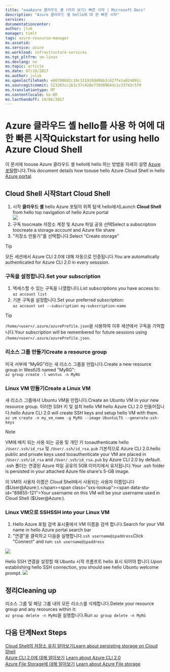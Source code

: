 ```yaml
---
title: "aaaAzure 클라우드 셸 (미리 보기) 빠른 시작 | Microsoft Docs"
description: "Azure 클라우드 셸 hello에 대 한 빠른 시작"
services: 
documentationcenter: 
author: jluk
manager: timlt
tags: azure-resource-manager
ms.assetid: 
ms.service: azure
ms.workload: infrastructure-services
ms.tgt_pltfrm: vm-linux
ms.devlang: na
ms.topic: article
ms.date: 07/10/2017
ms.author: juluk
ms.openlocfilehash: e60700b92c10c331910dd8bb3c627fe1a024091c
ms.sourcegitcommit: 523283cc1b3c37c428e77850964dc1c33742c5f0
ms.translationtype: MT
ms.contentlocale: ko-KR
ms.lasthandoff: 10/06/2017
---
```

# <a name="quickstart-for-using-hello-azure-cloud-shell"></a><span data-ttu-id="89855-103">Azure 클라우드 셸 hello를 사용 하 여에 대 한 빠른 시작</span><span class="sxs-lookup"><span data-stu-id="89855-103">Quickstart for using hello Azure Cloud Shell</span></span>

<span data-ttu-id="89855-104">이 문서에 toouse Azure 클라우드 셸 hello에 hello 하는 방법을 자세히 설명 [Azure 포털](https://ms.portal.azure.com/)합니다.</span><span class="sxs-lookup"><span data-stu-id="89855-104">This document details how toouse hello Azure Cloud Shell in hello [Azure portal](https://ms.portal.azure.com/).</span></span>

## <a name="start-cloud-shell"></a><span data-ttu-id="89855-105">Cloud Shell 시작</span><span class="sxs-lookup"><span data-stu-id="89855-105">Start Cloud Shell</span></span>
1. <span data-ttu-id="89855-106">시작 **클라우드 셸** hello Azure 포털의 위쪽 탐색 hello에서</span><span class="sxs-lookup"><span data-stu-id="89855-106">Launch **Cloud Shell** from hello top navigation of hello Azure portal</span></span> <br>
![](media/shell-icon.png)
2. <span data-ttu-id="89855-107">구독 toocreate 저장소 계정 및 Azure 파일 공유 선택</span><span class="sxs-lookup"><span data-stu-id="89855-107">Select a subscription toocreate a storage account and Azure file share</span></span>
3. <span data-ttu-id="89855-108">"저장소 만들기"를 선택합니다.</span><span class="sxs-lookup"><span data-stu-id="89855-108">Select "Create storage"</span></span>

> [!TIP]
> <span data-ttu-id="89855-109">모든 세션에서 Azure CLI 2.0에 대해 자동으로 인증됩니다.</span><span class="sxs-lookup"><span data-stu-id="89855-109">You are automatically authenticated for Azure CLI 2.0 in every sesssion.</span></span>

### <a name="set-your-subscription"></a><span data-ttu-id="89855-110">구독을 설정합니다.</span><span class="sxs-lookup"><span data-stu-id="89855-110">Set your subscription</span></span>
1. <span data-ttu-id="89855-111">액세스할 수 있는 구독을 나열합니다.</span><span class="sxs-lookup"><span data-stu-id="89855-111">List subscriptions you have access to:</span></span> <br>
`az account list`
2. <span data-ttu-id="89855-112">기본 구독을 설정합니다.</span><span class="sxs-lookup"><span data-stu-id="89855-112">Set your preferred subscription:</span></span> <br>
`az account set --subscription my-subscription-name`

> [!TIP]
> <span data-ttu-id="89855-113">`/home/<user>/.azure/azureProfile.json`을 사용하여 이후 세션에서 구독을 기억합니다.</span><span class="sxs-lookup"><span data-stu-id="89855-113">Your subscription will be remembered for future sessions using `/home/<user>/.azure/azureProfile.json`.</span></span>

### <a name="create-a-resource-group"></a><span data-ttu-id="89855-114">리소스 그룹 만들기</span><span class="sxs-lookup"><span data-stu-id="89855-114">Create a resource group</span></span>
<span data-ttu-id="89855-115">미국 서부에 “MyRG”라는 새 리소스 그룹을 만듭니다.</span><span class="sxs-lookup"><span data-stu-id="89855-115">Create a new resource group in WestUS named "MyRG":</span></span> <br>
`az group create -l westus -n MyRG` <br>

### <a name="create-a-linux-vm"></a><span data-ttu-id="89855-116">Linux VM 만들기</span><span class="sxs-lookup"><span data-stu-id="89855-116">Create a Linux VM</span></span>
<span data-ttu-id="89855-117">새 리소스 그룹에서 Ubuntu VM을 만듭니다.</span><span class="sxs-lookup"><span data-stu-id="89855-117">Create an Ubuntu VM in your new resource group.</span></span> <span data-ttu-id="89855-118">이러한 SSH 키 및 설치 hello VM hello Azure CLI 2.0 만들어집니다.</span><span class="sxs-lookup"><span data-stu-id="89855-118">hello Azure CLI 2.0 will create SSH keys and setup hello VM with them.</span></span> <br>
`az vm create -n my_vm_name -g MyRG --image UbuntuLTS --generate-ssh-keys`

> [!NOTE]
> <span data-ttu-id="89855-119">VM에 배치 되는 사용 되는 공용 및 개인 키 tooauthenticate hello `/User/.ssh/id_rsa` 및 `/User/.ssh/id_rsa.pub` 기본적으로 Azure CLI 2.0.</span><span class="sxs-lookup"><span data-stu-id="89855-119">hello public and private keys used tooauthenticate your VM are placed in `/User/.ssh/id_rsa` and `/User/.ssh/id_rsa.pub` by Azure CLI 2.0 by default.</span></span> <span data-ttu-id="89855-120">.ssh 폴더는 연결된 Azure 파일 공유의 5GB 이미지에서 유지됩니다.</span><span class="sxs-lookup"><span data-stu-id="89855-120">Your .ssh folder is persisted in your attached Azure file share's 5-GB image.</span></span>

<span data-ttu-id="89855-121">이 VM의 사용자 이름은 Cloud Shell에서 사용되는 사용자 이름입니다($User@Azure:).</span><span class="sxs-lookup"><span data-stu-id="89855-121">Your username on this VM will be your username used in Cloud Shell ($User@Azure:).</span></span>

### <a name="ssh-into-your-linux-vm"></a><span data-ttu-id="89855-122">Linux VM으로 SSH</span><span class="sxs-lookup"><span data-stu-id="89855-122">SSH into your Linux VM</span></span>
1. <span data-ttu-id="89855-123">Hello Azure 포털 검색 표시줄에서 VM 이름을 검색 합니다.</span><span class="sxs-lookup"><span data-stu-id="89855-123">Search for your VM name in hello Azure portal search bar</span></span>
2. <span data-ttu-id="89855-124">"연결"을 클릭하고 다음을 실행합니다.`ssh username@ipaddress`</span><span class="sxs-lookup"><span data-stu-id="89855-124">Click "Connect" and run: `ssh username@ipaddress`</span></span>

![](media/sshcmd-copy.png)

<span data-ttu-id="89855-125">Hello SSH 연결을 설정할 때 Ubuntu 시작 프롬프트 hello 표시 되어야 합니다.</span><span class="sxs-lookup"><span data-stu-id="89855-125">Upon establishing hello SSH connection, you should see hello Ubuntu welcome prompt.</span></span>
![](media/ubuntu-welcome.png)

## <a name="cleaning-up"></a><span data-ttu-id="89855-126">정리</span><span class="sxs-lookup"><span data-stu-id="89855-126">Cleaning up</span></span> 
<span data-ttu-id="89855-127">리소스 그룹 및 해당 그룹 내의 모든 리소스를 삭제합니다.</span><span class="sxs-lookup"><span data-stu-id="89855-127">Delete your resource group and any resources within it:</span></span> <br>
<span data-ttu-id="89855-128">`az group delete -n MyRG`을 실행합니다.</span><span class="sxs-lookup"><span data-stu-id="89855-128">Run `az group delete -n MyRG`</span></span>

## <a name="next-steps"></a><span data-ttu-id="89855-129">다음 단계</span><span class="sxs-lookup"><span data-stu-id="89855-129">Next Steps</span></span>
[<span data-ttu-id="89855-130">Cloud Shell의 저장소 유지 알아보기</span><span class="sxs-lookup"><span data-stu-id="89855-130">Learn about persisting storage on Cloud Shell</span></span>](persisting-shell-storage.md) <br><span data-ttu-id="89855-131">
[Azure CLI 2.0에 대해 알아보기](https://docs.microsoft.com/cli/azure/)</span><span class="sxs-lookup"><span data-stu-id="89855-131">
[Learn about Azure CLI 2.0](https://docs.microsoft.com/cli/azure/)</span></span> <br><span data-ttu-id="89855-132">
[Azure File Storage에 대해 알아보기](../storage/files/storage-files-introduction.md)</span><span class="sxs-lookup"><span data-stu-id="89855-132">
[Learn about Azure File storage](../storage/files/storage-files-introduction.md)</span></span> <br>